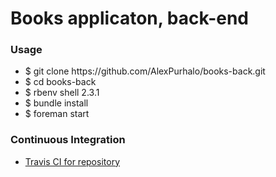 <h1>Books applicaton, back-end</h1>
<h3>Usage</h3>
<ul>
    <li>$ git clone https://github.com/AlexPurhalo/books-back.git</li>
    <li>$ cd books-back</li>
    <li>$ rbenv shell 2.3.1</li>
    <li>$ bundle install</li>
    <li>$ foreman start</li>
</ul>

<h3>Continuous Integration</h3>
<ul>
    <li><a href="https://travis-ci.org/AlexPurhalo/books-back">Travis CI for repository</a></li>
</ul>